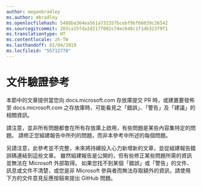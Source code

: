 ```yaml
---
author: meganbradley
ms.author: mbradley
ms.openlocfilehash: 5488ba364ea561a732357bcebf9bf66039c26542
ms.sourcegitcommit: 203ca15fda2d217f082c74ec648c1f1db323f9f1
ms.translationtype: HT
ms.contentlocale: zh-TW
ms.lasthandoff: 02/04/2019
ms.locfileid: "55712778"
---
```

# <a name="docs-validation-reference"></a>文件驗證參考

本節中的文章提供當您向 docs.microsoft.com 存放庫提交 PR 時，或建置要發佈至 docs.microsoft.com 之存放庫時，可能看見之「錯誤」、「警告」及「建議」的相關資訊。

請注意，並非所有問題都會在所有存放庫上啟用，有些問題是某些內容集特定的問題。 請修正您組建報告中所列的問題，而非本參考中所述的每個問題。

另請注意，此參考並不完整，未來將持續投入心力新增新的文章，並從組建報告錯誤碼連結到這些文章。 雖然組建報告是公開的，但有些修正某些問題所需的資訊並無法在 Microsoft 外部取得。 如果您找不到某個「錯誤」或「警告」的文件、訊息或文件不清楚，或您是非 Microsoft 參與者而無法存取額外的資訊，請使用下方的文件意見反應按鈕來提出 GitHub 問題。